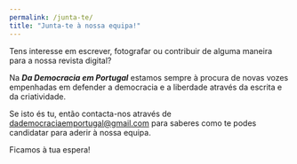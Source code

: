 ```yaml
---
permalink: /junta-te/
title: "Junta-te à nossa equipa!"
---
```


Tens interesse em escrever, fotografar ou contribuir de alguma maneira para a nossa revista digital?

Na ***Da Democracia em Portugal*** estamos sempre à procura de novas vozes empenhadas em defender a democracia e a liberdade através da escrita e da criatividade.

Se isto és tu, então contacta-nos através de [dademocraciaemportugal@gmail.com](mailto:dademocraciaemportugal@gmail.com) para saberes como te podes candidatar para aderir à nossa equipa.

Ficamos à tua espera!